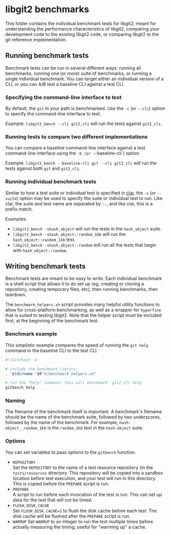 # libgit2 benchmarks

This folder contains the individual benchmark tests for libgit2,
meant for understanding the performance characteristics of libgit2,
comparing your development code to the existing libgit2 code, or
comparing libgit2 to the git reference implementation.

## Running benchmark tests

Benchmark tests can be run in several different ways: running all
benchmarks, running one (or more) suite of benchmarks, or running a
single individual benchmark.  You can target either an individual
version of a CLI, or you can A/B test a baseline CLI against a test
CLI.

### Specifying the command-line interface to test

By default, the `git` in your path is benchmarked.  Use the
`-c` (or `--cli`) option to specify the command-line interface
to test.

Example: `libgit2_bench --cli git2_cli` will run the tests against
`git2_cli`.

### Running tests to compare two different implementations

You can compare a baseline command-line interface against a test
command-line interface using the `-b (or `--baseline-cli`) option.

Example: `libgit2_bench --baseline-cli git --cli git2_cli` will
run the tests against both `git` and `git2_cli`.

### Running individual benchmark tests

Similar to how a test suite or individual test is specified in
[clar](https://github.com/clar-test/clar), the `-s` (or `--suite`)
option may be used to specify the suite or individual test to run.
Like clar, the suite and test name are separated by `::`, and like
clar, this is a prefix match.

Examples:
* `libgit2_bench -shash_object` will run the tests in the
  `hash_object` suite.
* `libgit2_bench -shash_object::random_1kb` will run the
  `hash_object::random_1kb` test.
* `libgit2_bench -shash_object::random` will run all the tests that
  begin with `hash_object::random`.

## Writing benchmark tests

Benchmark tests are meant to be easy to write.  Each individual
benchmark is a shell script that allows it to do set up (eg, creating
or cloning a repository, creating temporary files, etc), then running
benchmarks, then teardown.

The `benchmark_helpers.sh` script provides many helpful utility
functions to allow for cross-platform benchmarking, as well as a
wrapper for `hyperfine` that is suited to testing libgit2.
Note that the helper script must be included first, at the beginning
of the benchmark test.

### Benchmark example

This simplistic example compares the speed of running the `git help`
command in the baseline CLI to the test CLI.

```bash
#!/bin/bash -e

# include the benchmark library
. "$(dirname "$0")/benchmark_helpers.sh"

# run the "help" command; this will benchmark `git2_cli help`
gitbench help
```

### Naming

The filename of the benchmark itself is important.  A benchmark's
filename should be the name of the benchmark suite, followed by two
underscores, followed by the name of the benchmark.  For example,
`hash-object__random_1kb` is the `random_1kb` test in the `hash-object`
suite.

### Options

You can set variables to pass options to the `gitbench` function.

* `REPOSITORY`  
  Set the `REPOSITORY` to the name of a test resource repository (in
  the `tests/resources` directory.  This repository will be copied into
  a sandbox location before test execution, and your test will run in
  this directory.  This is copied before the `PREPARE` script is run.
* `PREPARE`  
  A script to run before each invocation of the test is run.  This can
  set up data for the test that will _not_ be timed.
* `FLUSH_DISK_CACHE`  
  Set `FLUSH_DISK_CACHE=1` to flush the disk cache before each test.
  The disk cache will be flushed after the `PREPARE` script is run.
* `WARMUP`
  Set `WARMUP` to an integer to run the test multiple times before
  actually measuring the timing; useful for "warming up" a cache.
